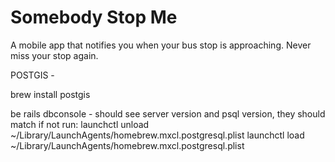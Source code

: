 # Somebody Stop Me

A mobile app that notifies you when your bus stop is approaching. Never miss your stop again.


POSTGIS - 

brew install postgis

be rails dbconsole - should see server version and psql version, they should match if not run:
launchctl unload ~/Library/LaunchAgents/homebrew.mxcl.postgresql.plist
launchctl load ~/Library/LaunchAgents/homebrew.mxcl.postgresql.plist
